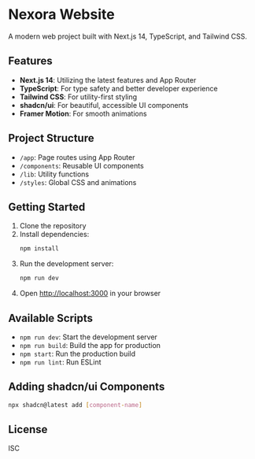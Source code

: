 # Nexora Website

A modern web project built with Next.js 14, TypeScript, and Tailwind CSS.

## Features

- **Next.js 14**: Utilizing the latest features and App Router
- **TypeScript**: For type safety and better developer experience
- **Tailwind CSS**: For utility-first styling
- **shadcn/ui**: For beautiful, accessible UI components
- **Framer Motion**: For smooth animations

## Project Structure

- `/app`: Page routes using App Router
- `/components`: Reusable UI components
- `/lib`: Utility functions
- `/styles`: Global CSS and animations

## Getting Started

1. Clone the repository
2. Install dependencies:
   ```bash
   npm install
   ```
3. Run the development server:
   ```bash
   npm run dev
   ```
4. Open [http://localhost:3000](http://localhost:3000) in your browser

## Available Scripts

- `npm run dev`: Start the development server
- `npm run build`: Build the app for production
- `npm start`: Run the production build
- `npm run lint`: Run ESLint

## Adding shadcn/ui Components

```bash
npx shadcn@latest add [component-name]
```

## License

ISC 